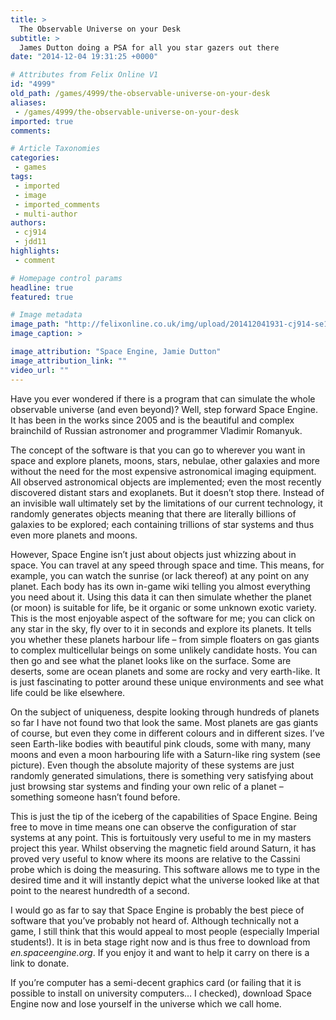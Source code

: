 ```yaml
---
title: >
  The Observable Universe on your Desk
subtitle: >
  James Dutton doing a PSA for all you star gazers out there
date: "2014-12-04 19:31:25 +0000"

# Attributes from Felix Online V1
id: "4999"
old_path: /games/4999/the-observable-universe-on-your-desk
aliases:
 - /games/4999/the-observable-universe-on-your-desk
imported: true
comments:

# Article Taxonomies
categories:
 - games
tags:
 - imported
 - image
 - imported_comments
 - multi-author
authors:
 - cj914
 - jdd11
highlights:
 - comment

# Homepage control params
headline: true
featured: true

# Image metadata
image_path: "http://felixonline.co.uk/img/upload/201412041931-cj914-se1.jpg"
image_caption: >

image_attribution: "Space Engine, Jamie Dutton"
image_attribution_link: ""
video_url: ""
---
```


Have you ever wondered if there is a program that can simulate the whole observable universe (and even beyond)? Well, step forward Space Engine. It has been in the works since 2005 and is the beautiful and complex brainchild of Russian astronomer and programmer Vladimir Romanyuk.

The concept of the software is that you can go to wherever you want in space and explore planets, moons, stars, nebulae, other galaxies and more without the need for the most expensive astronomical imaging equipment. All observed astronomical objects are implemented; even the most recently discovered distant stars and exoplanets. But it doesn’t stop there. Instead of an invisible wall ultimately set by the limitations of our current technology, it randomly generates objects meaning that there are literally billions of galaxies to be explored; each containing trillions of star systems and thus even more planets and moons.

However, Space Engine isn’t just about objects just whizzing about in space. You can travel at any speed through space and time. This means, for example, you can watch the sunrise (or lack thereof) at any point on any planet. Each body has its own in-game wiki telling you almost everything you need about it. Using this data it can then simulate whether the planet (or moon) is suitable for life, be it organic or some unknown exotic variety. This is the most enjoyable aspect of the software for me; you can click on any star in the sky, fly over to it in seconds and explore its planets. It tells you whether these planets harbour life – from simple floaters on gas giants to complex multicellular beings on some unlikely candidate hosts. You can then go and see what the planet looks like on the surface. Some are deserts, some are ocean planets and some are rocky and very earth-like. It is just fascinating to potter around these unique environments and see what life could be like elsewhere.

On the subject of uniqueness, despite looking through hundreds of planets so far I have not found two that look the same. Most planets are gas giants of course, but even they come in different colours and in different sizes. I’ve seen Earth-like bodies with beautiful pink clouds, some with many, many moons and even a moon harbouring life with a Saturn-like ring system (see picture). Even though the absolute majority of these systems are just randomly generated simulations, there is something very satisfying about just browsing star systems and finding your own relic of a planet – something someone hasn’t found before.

This is just the tip of the iceberg of the capabilities of Space Engine. Being free to move in time means one can observe the configuration of star systems at any point. This is fortuitously very useful to me in my masters project this year. Whilst observing the magnetic field around Saturn, it has proved very useful to know where its moons are relative to the Cassini probe which is doing the measuring. This software allows me to type in the desired time and it will instantly depict what the universe looked like at that point to the nearest hundredth of a second.

I would go as far to say that Space Engine is probably the best piece of software that you’ve probably not heard of. Although technically not a game, I still think that this would appeal to most people (especially Imperial students!). It is in beta stage right now and is thus free to download from _en.spaceengine.org_. If you enjoy it and want to help it carry on there is a link to donate.

If you’re computer has a semi-decent graphics card (or failing that it is possible to install on university computers… I checked), download Space Engine now and lose yourself in the universe which we call home.
